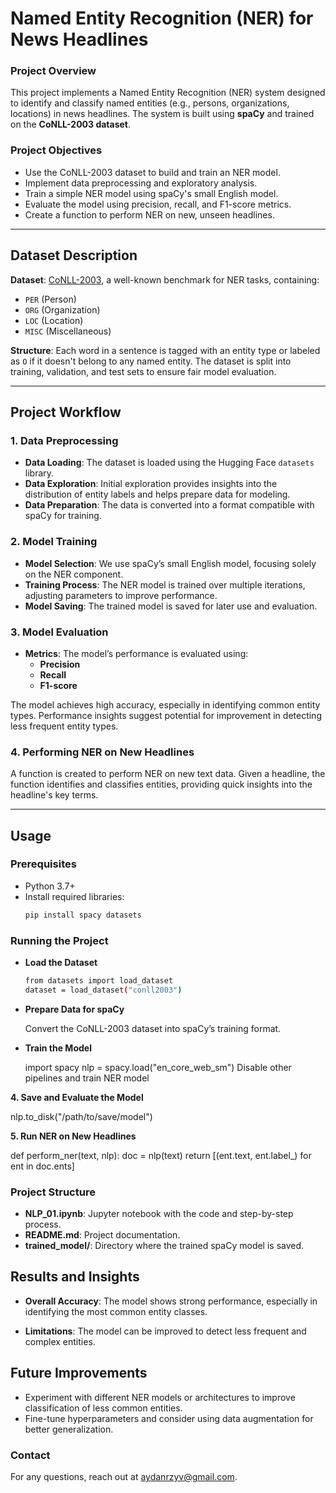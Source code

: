 # Named Entity Recognition (NER) for News Headlines

### Project Overview
This project implements a Named Entity Recognition (NER) system designed to identify and classify named entities (e.g., persons, organizations, locations) in news headlines. The system is built using **spaCy** and trained on the **CoNLL-2003 dataset**. 

### Project Objectives
- Use the CoNLL-2003 dataset to build and train an NER model.
- Implement data preprocessing and exploratory analysis.
- Train a simple NER model using spaCy's small English model.
- Evaluate the model using precision, recall, and F1-score metrics.
- Create a function to perform NER on new, unseen headlines.

---

## Dataset Description
**Dataset**: [CoNLL-2003](https://huggingface.co/datasets/conll2003), a well-known benchmark for NER tasks, containing:
- `PER` (Person)
- `ORG` (Organization)
- `LOC` (Location)
- `MISC` (Miscellaneous)

**Structure**: Each word in a sentence is tagged with an entity type or labeled as `O` if it doesn't belong to any named entity. The dataset is split into training, validation, and test sets to ensure fair model evaluation.

---

## Project Workflow

### 1. Data Preprocessing
- **Data Loading**: The dataset is loaded using the Hugging Face `datasets` library.
- **Data Exploration**: Initial exploration provides insights into the distribution of entity labels and helps prepare data for modeling.
- **Data Preparation**: The data is converted into a format compatible with spaCy for training.

### 2. Model Training
- **Model Selection**: We use spaCy’s small English model, focusing solely on the NER component.
- **Training Process**: The NER model is trained over multiple iterations, adjusting parameters to improve performance.
- **Model Saving**: The trained model is saved for later use and evaluation.

### 3. Model Evaluation
- **Metrics**: The model’s performance is evaluated using:
  - **Precision**
  - **Recall**
  - **F1-score**

The model achieves high accuracy, especially in identifying common entity types. Performance insights suggest potential for improvement in detecting less frequent entity types.

### 4. Performing NER on New Headlines
A function is created to perform NER on new text data. Given a headline, the function identifies and classifies entities, providing quick insights into the headline's key terms.

---

## Usage

### Prerequisites
- Python 3.7+
- Install required libraries:
  ```bash
  pip install spacy datasets


### Running the Project

- **Load the Dataset**
  ```bash 
  from datasets import load_dataset
  dataset = load_dataset("conll2003")

- **Prepare Data for spaCy**

   Convert the CoNLL-2003 dataset into spaCy’s training format.

- **Train the Model**
     
   import spacy
   nlp = spacy.load("en_core_web_sm")
   Disable other pipelines and train NER model


**4. Save and Evaluate the Model**
      
   nlp.to_disk("/path/to/save/model")

**5. Run NER on New Headlines**
     
   def perform_ner(text, nlp):
       doc = nlp(text)
       return [(ent.text, ent.label_) for ent in doc.ents]


### **Project Structure**

- **NLP_01.ipynb**: Jupyter notebook with the code and step-by-step process.
- **README.md**: Project documentation.
- **trained_model/**: Directory where the trained spaCy model is saved.

## **Results and Insights**

- **Overall Accuracy**: The model shows strong performance, especially in identifying the most common entity classes.

- **Limitations**: The model can be improved to detect less frequent and complex entities.

## **Future Improvements**
- Experiment with different NER models or architectures to improve classification of less common entities.
- Fine-tune hyperparameters and consider using data augmentation for better generalization.

### **Contact**
For any questions, reach out at aydanrzyv@gmail.com.
